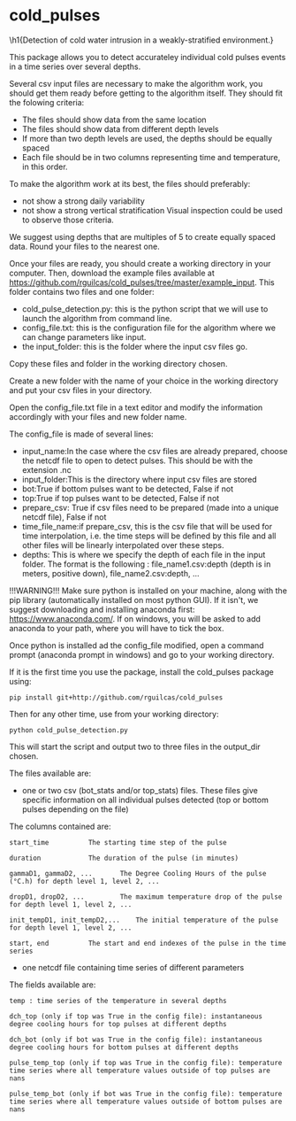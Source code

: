 # cold_pulses
 \h1{Detection of cold water intrusion in a weakly-stratified environment.}
 

 This package allows you to detect accurateley individual cold pulses events in a time series over several depths.


Several csv input files are necessary to make the algorithm work, you should get them ready before getting to the algorithm itself.
They should fit the folowing criteria:
- The files should show data from the same location
- The files should show data from different depth levels
- If more than two depth levels are used, the depths should be equally spaced
- Each file should be in two columns representing time and temperature, in this order.

To make the algorithm work at its best, the files should preferably:
- not show a strong daily variability
- not show a strong vertical stratification
Visual inspection could be used to observe those criteria.

We suggest using depths that are multiples of 5 to create equally spaced data. Round your files to the nearest one.

Once your files are ready, you should create a working directory in your computer.
Then, download the example files available at https://github.com/rguilcas/cold_pulses/tree/master/example_input.
This folder contains two files and one folder:
- cold_pulse_detection.py: this is the python script that we will use to launch the algorithm from command line.
- config_file.txt: this is the configuration file for the algorithm where we can change parameters like input.
- the input_folder: this is the folder where the input csv files go.

Copy these files and folder in the working directory chosen. 

Create a new folder with the name of your choice in the working directory and put your csv files in your directory.

Open the config_file.txt file in a text editor and modify the information accordingly with your files and new folder name.

The config_file is made of several lines:
- input_name:In the case where the csv files are already prepared, choose the netcdf file to open to detect pulses. This should be with the extension .nc
- input_folder:This is the directory where input csv files are stored
- bot:True if bottom pulses want to be detected, False if not
- top:True if top pulses want to be detected, False if not
- prepare_csv: True if csv files need to be prepared (made into a unique netcdf file), False if not
- time_file_name:if prepare_csv, this is the csv file that will be used for time interpolation, i.e. the time steps will be defined by this file and all other files will be linearly interpolated over these steps. 
- depths: This is where we specify the depth of each file in the input folder. The format is the following : 
		file_name1.csv:depth (depth is in meters, positive down), file_name2.csv:depth, ... 
		
!!!WARNING!!!
Make sure python is installed on your machine, along with the pip library (automatically installed on most python GUI). 
If it isn't, we suggest downloading and installing anaconda first: https://www.anaconda.com/. If on windows, you will be asked to add anaconda to your path, where you will have to tick the box.

Once python is installed ad the config_file modified, open a command prompt (anaconda prompt in windows) and go to your working directory.

If it is the first time you use the package, install the cold_pulses package using:

	pip install git+http://github.com/rguilcas/cold_pulses

Then for any other time, use from your working directory:

	python cold_pulse_detection.py

This will start the script and output two to three files in the output_dir chosen.

The files available are:
- one or two csv (bot_stats and/or top_stats) files. These files give specific information on all individual pulses detected (top or bottom pulses depending on the file)

The columns contained are:

	start_time			The starting time step of the pulse

	duration			The duration of the pulse (in minutes)

	gammaD1, gammaD2, ... 		The Degree Cooling Hours of the pulse (°C.h) for depth level 1, level 2, ... 

	dropD1, dropD2, ... 		The maximum temperature drop of the pulse for depth level 1, level 2, ...

	init_tempD1, init_tempD2,...    The initial temperature of the pulse for depth level 1, level 2, ...

	start, end 			The start and end indexes of the pulse in the time series

- one netcdf file containing time series of different parameters
		
The fields available are:
			
	temp : time series of the temperature in several depths

	dch_top (only if top was True in the config file): instantaneous degree cooling hours for top pulses at different depths

	dch_bot (only if bot was True in the config file): instantaneous degree cooling hours for bottom pulses at different depths

	pulse_temp_top (only if top was True in the config file): temperature time series where all temperature values outside of top pulses are nans

	pulse_temp_bot (only if bot was True in the config file): temperature time series where all temperature values outside of bottom pulses are nans

